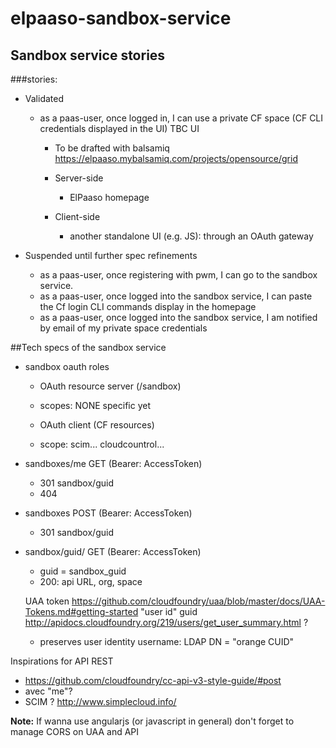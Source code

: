 # elpaaso-sandbox-service


## Sandbox service stories

###stories:
  * Validated 
    * as a paas-user, once logged in, I can use a private CF space (CF CLI credentials displayed in the UI)
    TBC UI 
      * To be drafted with balsamiq https://elpaaso.mybalsamiq.com/projects/opensource/grid

      * Server-side
        * ElPaaso homepage 
        
      * Client-side
        * another standalone UI (e.g. JS): through an OAuth gateway 

 * Suspended until further spec refinements
    * as a paas-user, once registering with pwm, I can go to the sandbox service.
    * as a paas-user, once logged into the sandbox service, I can paste the Cf login CLI commands display in the homepage
    * as a paas-user, once logged into the sandbox service, I am notified by email of my private space credentials


##Tech specs of the sandbox service 

* sandbox oauth roles 
  *  OAuth resource server (/sandbox)
    *  scopes: NONE specific yet

  *  OAuth client (CF resources)
    *  scope: scim... cloudcountrol...


* sandboxes/me GET (Bearer: AccessToken)
    *  301 sandbox/guid
    *  404 


* sandboxes POST (Bearer: AccessToken)
    *  301 sandbox/guid

* sandbox/guid/ GET (Bearer: AccessToken)
    * guid = sandbox_guid
    * 200: api URL, org, space


    UAA token https://github.com/cloudfoundry/uaa/blob/master/docs/UAA-Tokens.md#getting-started
    "user id" guid http://apidocs.cloudfoundry.org/219/users/get_user_summary.html ?
    + preserves user identity
    username: LDAP DN = "orange CUID" 



Inspirations for API REST
  *  https://github.com/cloudfoundry/cc-api-v3-style-guide/#post
  *  avec "me"?
  *  SCIM ? http://www.simplecloud.info/

**Note:** If wanna use angularjs (or javascript in general) don't forget to manage CORS on UAA and API
